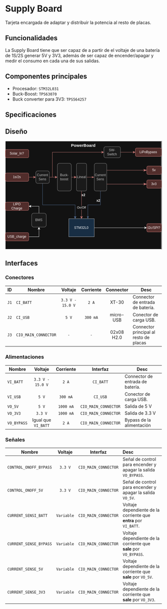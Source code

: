 # Supply Board

Tarjeta encargada de adaptar y distribuir la potencia al resto de placas.


## Funcionalidades

La Supply Board tiene que ser capaz de a partir de el voltaje de una batería de 1S/2S generar 5V y 3V3, además de ser capaz de encender/apagar y medir el consumo en cada una de sus salidas.

## Componentes principales

- Procesador: `STM32L031`
- Buck-Boost: `TPS63070`
- Buck converter para 3V3: `TPS564257`

## Specificaciones


## Diseño

![](SupplyBoard.png)


## Interfaces

### Conectores
| ID | Nombre | Voltaje | Corriente | Connector | Desc |
|-|-| :--: | :--: | :--: | - |
| `J1` | `CI_BATT` | `3.3 V - 15.0 V` | `2 A` | XT-30 | Connector de entrada de batería.|
| `J2` | `CI_USB` | `5 V` | `300 mA` | micro-USB | Conector de carga USB.
| `J3` | `CIO_MAIN_CONNECTOR`| `-` | `-` | 02x08 H2.0 | Connector principal al resto de placas|

### Alimentaciones

| Nombre | Voltaje | Corriente | Interfaz | Desc |
|-| :--: | :--: | :--: | - |
| `VI_BATT` | `3.3 V - 15.0 V` | `2 A` | `CI_BATT` | Connector de entrada de batería.|
| `VI_USB` | `5 V` | `300 mA` | `CI_USB` | Conector de carga USB.
| `VO_5V` | `5 V` | `1000 mA`| `CIO_MAIN_CONNECTOR` | Salida de 5 V |
| `VO_3V3` | `3.3 V` | `1000 mA`| `CIO_MAIN_CONNECTOR` | Salida de 3.3 V |
| `VO_BYPASS` | Igual que `VI_BATT` | `2 A` | `CIO_MAIN_CONNECTOR` | Bypass de la alimentación |

### Señales 

| Nombre | Voltaje | Interfaz | Desc |
|-| :--: | :--: | :-- |
| `CONTROL_ONOFF_BYPASS` | `3.3 V` | `CIO_MAIN_CONNECTOR` | Señal de control para encender y apagar la salida `VO_BYPASS`. |
| `CONTROL_ONOFF_5V` | `3.3 V` |  `CIO_MAIN_CONNECTOR` | Señal de control para encender y apagar la salida `VO_5V`. |
| `CURRENT_SENSI_BATT` | `Variable` | `CIO_MAIN_CONNECTOR` | Voltaje dependiente de la corriente que **entra** por `VI_BATT`. |
| `CURRENT_SENSE_BYPASS` | `Variable` | `CIO_MAIN_CONNECTOR` | Voltaje dependiente de la corriente que **sale** por `VO_BYPASS`. |
| `CURRENT_SENSE_5V` | `Variable` | `CIO_MAIN_CONNECTOR` | Voltaje dependiente de la corriente que **sale** por `VO_5V`. |
| `CURRENT_SENSE_3V3` | `Variable` | `CIO_MAIN_CONNECTOR` | Voltaje dependiente de la corriente que **sale** por `VO_3V3`. |

### 